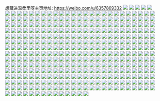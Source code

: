 想藏进温柔里呀主页地址: https://weibo.com/u/6357869332 
![](https://wx4.sinaimg.cn/mw2000/006WgYfyly1h998rvnsruj337k37knpf.jpg) 
![](https://wx4.sinaimg.cn/mw2000/006WgYfyly1h998se5e32j323u35snpd.jpg) 
![](https://wx4.sinaimg.cn/mw2000/006WgYfyly1h998s0jlccj337k37kkjn.jpg) 
![](https://wx4.sinaimg.cn/mw2000/006WgYfyly1h998scne2zj311x1kwgxi.jpg) 
![](https://wx4.sinaimg.cn/mw2000/006WgYfyly1h998s5a0brj32w63uwe84.jpg) 
![](https://wx4.sinaimg.cn/mw2000/006WgYfyly1h998s76i5ej323u35shdt.jpg) 
![](https://wx4.sinaimg.cn/mw2000/006WgYfyly1h998s82wnxj323u35shdt.jpg) 
![](https://wx4.sinaimg.cn/mw2000/006WgYfyly1h998s8w0coj323u35skjl.jpg) 
![](https://wx4.sinaimg.cn/mw2000/006WgYfyly1h998sbiqw5j323u35skjm.jpg) 
![](https://wx4.sinaimg.cn/mw2000/006WgYfyly1h998rrgldoj323u35sqv5.jpg) 
![](https://wx4.sinaimg.cn/mw2000/006WgYfyly1h998sc76e5j311x1kw7ji.jpg) 
![](https://wx4.sinaimg.cn/mw2000/006WgYfyly1h998sd7krrj311x1kw18i.jpg) 
![](https://wx4.sinaimg.cn/mw2000/006WgYfyly1h95z958oupj335s23uu0y.jpg) 
![](https://wx4.sinaimg.cn/mw2000/006WgYfyly1h95z9ga0xdj323u35sx6q.jpg) 
![](https://wx4.sinaimg.cn/mw2000/006WgYfyly1h95z97voahj335s23u1kz.jpg) 
![](https://wx4.sinaimg.cn/mw2000/006WgYfyly1h95z9agh80j335s23uqv6.jpg) 
![](https://wx4.sinaimg.cn/mw2000/006WgYfyly1h95z92mo6kj323u35sb2b.jpg) 
![](https://wx4.sinaimg.cn/mw2000/006WgYfyly1h95z9dno24j335s23u4qr.jpg) 
![](https://wx4.sinaimg.cn/mw2000/006WgYfyly1h94vgq8hh5j30zo256arm.jpg) 
![](https://wx4.sinaimg.cn/mw2000/006WgYfyly1h928clo5zrj30zo2561kx.jpg) 
![](https://wx4.sinaimg.cn/mw2000/006WgYfyly1h928ck6p4yj30zo2564p0.jpg) 
![](https://wx4.sinaimg.cn/mw2000/006WgYfyly1h90yi5cl9yj32c03401kz.jpg) 
![](https://wx4.sinaimg.cn/mw2000/006WgYfyly1h90yi2o3z5j316o1kwwye.jpg) 
![](https://wx4.sinaimg.cn/mw2000/006WgYfyly1h90yi7adjaj32c03407wk.jpg) 
![](https://wx4.sinaimg.cn/mw2000/006WgYfyly1h90yi453p0j32c03404qq.jpg) 
![](https://wx4.sinaimg.cn/mw2000/006WgYfyly1h90yib6cw7j32c0340x6q.jpg) 
![](https://wx4.sinaimg.cn/mw2000/006WgYfyly1h90yi9ucrmj31o0280npd.jpg) 
![](https://wx4.sinaimg.cn/mw2000/006WgYfyly1h90yidn9l5j32c8340npg.jpg) 
![](https://wx4.sinaimg.cn/mw2000/006WgYfyly1h90yif9mmqj32c83407wk.jpg) 
![](https://wx4.sinaimg.cn/mw2000/006WgYfyly1h90yigztqxj32c83404qs.jpg) 
![](https://wx4.sinaimg.cn/mw2000/006WgYfyly1h8qwq69snkj32c0340npe.jpg) 
![](https://wx4.sinaimg.cn/mw2000/006WgYfyly1h8qwq8rdg7j31o0280x6p.jpg) 
![](https://wx4.sinaimg.cn/mw2000/006WgYfyly1h8qwqeokk4j32c0340kjp.jpg) 
![](https://wx4.sinaimg.cn/mw2000/006WgYfyly1h8qwqkqeixj32c03404qt.jpg) 
![](https://wx4.sinaimg.cn/mw2000/006WgYfyly1h8qwqmnh1dj32c0340npe.jpg) 
![](https://wx4.sinaimg.cn/mw2000/006WgYfyly1h8qwq1xq7ej32c0340kjn.jpg) 
![](https://wx4.sinaimg.cn/mw2000/006WgYfyly1h8qwqo9q77j32c0340kjn.jpg) 
![](https://wx4.sinaimg.cn/mw2000/006WgYfyly1h8qwqrozfdj31o02801ky.jpg) 
![](https://wx4.sinaimg.cn/mw2000/006WgYfyly1h8qwqv1j0nj31o02801ky.jpg) 
![](https://wx4.sinaimg.cn/mw2000/006WgYfyly1h8jp8c20izj32c03401l0.jpg) 
![](https://wx4.sinaimg.cn/mw2000/006WgYfyly1h89f0i1fpwj31qf2hp1kz.jpg) 
![](https://wx4.sinaimg.cn/mw2000/006WgYfyly1h89f0g200zj335s2dcqv9.jpg) 
![](https://wx4.sinaimg.cn/mw2000/006WgYfyly1h89f0ml5ntj32c0340npg.jpg) 
![](https://wx4.sinaimg.cn/mw2000/006WgYfyly1h89f0l1ee4j316o1kwnf4.jpg) 
![](https://wx4.sinaimg.cn/mw2000/006WgYfyly1h89f0jn5hnj32c0340qv8.jpg) 
![](https://wx4.sinaimg.cn/mw2000/006WgYfyly1h89f0kkwa6j32c03407wh.jpg) 
![](https://wx4.sinaimg.cn/mw2000/006WgYfyly1h88jabhhsbj30zo256qqr.jpg) 
![](https://wx4.sinaimg.cn/mw2000/006WgYfyly1h88jacsxuhj30zo2561kx.jpg) 
![](https://wx4.sinaimg.cn/mw2000/006WgYfyly1h824wjww59j30qo0y0k0l.jpg) 
![](https://wx4.sinaimg.cn/mw2000/006WgYfyly1h824wk5spoj30u0140gtl.jpg) 
![](https://wx4.sinaimg.cn/mw2000/006WgYfyly1h824wknbl6j30zk1bewnx.jpg) 
![](https://wx4.sinaimg.cn/mw2000/006WgYfyly1h7y2rc3t0ej30zo256kjl.jpg) 
![](https://wx4.sinaimg.cn/mw2000/006WgYfyly1h7y2rdg0jgj30zo256kjl.jpg) 
![](https://wx4.sinaimg.cn/mw2000/006WgYfyly1h7tezn74khj32c0340x6p.jpg) 
![](https://wx4.sinaimg.cn/mw2000/006WgYfyly1h7tezpv5wqj32c03407wi.jpg) 
![](https://wx4.sinaimg.cn/mw2000/006WgYfyly1h7tezs2dk7j32c0340qv7.jpg) 
![](https://wx4.sinaimg.cn/mw2000/006WgYfyly1h7n2ngknrcj30zo1wp7wh.jpg) 
![](https://wx4.sinaimg.cn/mw2000/006WgYfyly1h7mkgxfsocj316o1kwk7i.jpg) 
![](https://wx4.sinaimg.cn/mw2000/006WgYfyly1h7mkgsosezj32c03407wj.jpg) 
![](https://wx4.sinaimg.cn/mw2000/006WgYfyly1h7mkgoyji8j316o1kw4oe.jpg) 
![](https://wx4.sinaimg.cn/mw2000/006WgYfyly1h7mkgr1hioj316o1kw7u2.jpg) 
![](https://wx4.sinaimg.cn/mw2000/006WgYfyly1h7mkgtuuoxj316o1kwki3.jpg) 
![](https://wx4.sinaimg.cn/mw2000/006WgYfyly1h7mkgwkg6cj316o1kwdql.jpg) 
![](https://wx4.sinaimg.cn/mw2000/006WgYfyly1h6y31nr8t3j31kw2dchdt.jpg) 
![](https://wx4.sinaimg.cn/mw2000/006WgYfyly1h6y31o8nmwj30y11f1wwa.jpg) 
![](https://wx4.sinaimg.cn/mw2000/006WgYfyly1h6vt9p35buj32c0340kjl.jpg) 
![](https://wx4.sinaimg.cn/mw2000/006WgYfyly1h6vt9k844rj314b1kwwzq.jpg) 
![](https://wx4.sinaimg.cn/mw2000/006WgYfyly1h6vt9mm1isj32c0340e86.jpg) 
![](https://wx4.sinaimg.cn/mw2000/006WgYfyly1h6vt9rgd9sj32c03404qq.jpg) 
![](https://wx4.sinaimg.cn/mw2000/006WgYfyly1h6vt9sh1d4j32c0340hdt.jpg) 
![](https://wx4.sinaimg.cn/mw2000/006WgYfyly1h6vt9o3ypxj32c0340u0x.jpg) 
![](https://wx4.sinaimg.cn/mw2000/006WgYfyly1h6upswtym0j32c03407wl.jpg) 
![](https://wx4.sinaimg.cn/mw2000/006WgYfyly1h6upsrwjh4j32c0340e85.jpg) 
![](https://wx4.sinaimg.cn/mw2000/006WgYfyly1h6upt3bmd7j32c0340hdu.jpg) 
![](https://wx4.sinaimg.cn/mw2000/006WgYfyly1h6upt1ppbdj32c0340e81.jpg) 
![](https://wx4.sinaimg.cn/mw2000/006WgYfyly1h6upt4mtcwj32c03404qq.jpg) 
![](https://wx4.sinaimg.cn/mw2000/006WgYfyly1h6rw24jt16j316o1kwqdz.jpg) 
![](https://wx4.sinaimg.cn/mw2000/006WgYfyly1h6rw2549lzj316o1kwh3j.jpg) 
![](https://wx4.sinaimg.cn/mw2000/006WgYfyly1h6rw26hv1mj32c03407wi.jpg) 
![](https://wx4.sinaimg.cn/mw2000/006WgYfyly1h6rw270hnnj316o1kw497.jpg) 
![](https://wx4.sinaimg.cn/mw2000/006WgYfyly1h6ml5h0k07j32c0340npg.jpg) 
![](https://wx4.sinaimg.cn/mw2000/006WgYfyly1h6ml5i8d28j32c0340x6p.jpg) 
![](https://wx4.sinaimg.cn/mw2000/006WgYfyly1h6ml5jkmh7j32c03401ky.jpg) 
![](https://wx4.sinaimg.cn/mw2000/006WgYfyly1h6ml5esgfbj32c0340e83.jpg) 
![](https://wx4.sinaimg.cn/mw2000/006WgYfyly1h69j9oa3paj311x1kwwgy.jpg) 
![](https://wx4.sinaimg.cn/mw2000/006WgYfyly1h69j9df0a4j32c0343qv7.jpg) 
![](https://wx4.sinaimg.cn/mw2000/006WgYfyly1h69j9lv013j321s32otg2.jpg) 
![](https://wx4.sinaimg.cn/mw2000/006WgYfyly1h69j9gky1qj32c0343jyz.jpg) 
![](https://wx4.sinaimg.cn/mw2000/006WgYfyly1h69j9muh2aj311x1kw7q9.jpg) 
![](https://wx4.sinaimg.cn/mw2000/006WgYfyly1h69j96uln8j33402c0n6w.jpg) 
![](https://wx4.sinaimg.cn/mw2000/006WgYfyly1h69j9nmwj4j311x1kwwhb.jpg) 
![](https://wx4.sinaimg.cn/mw2000/006WgYfyly1h69j9jcy2ej33402c0wku.jpg) 
![](https://wx4.sinaimg.cn/mw2000/006WgYfyly1h69j9pkdosj30z11km4ks.jpg) 
![](https://wx4.sinaimg.cn/mw2000/006WgYfyly1h67gipksexj31kw2ddu0x.jpg) 
![](https://wx4.sinaimg.cn/mw2000/006WgYfyly1h67giq83a1j31kw2dcte2.jpg) 
![](https://wx4.sinaimg.cn/mw2000/006WgYfyly1h67girjzpzj31kw2dcx6p.jpg) 
![](https://wx4.sinaimg.cn/mw2000/006WgYfyly1h67gioi0txj31kw2dcqj1.jpg) 
![](https://wx4.sinaimg.cn/mw2000/006WgYfyly1h67gis99x1j31kw2dcwma.jpg) 
![](https://wx4.sinaimg.cn/mw2000/006WgYfyly1h5smv0hbz8j31ue2fhb29.jpg) 
![](https://wx4.sinaimg.cn/mw2000/006WgYfyly1h5smv2rv1dj316o1kw7m3.jpg) 
![](https://wx4.sinaimg.cn/mw2000/006WgYfyly1h5smv1wwqxj31ue2fhe81.jpg) 
![](https://wx4.sinaimg.cn/mw2000/006WgYfyly1h5smv3eeikj316o1kw7mo.jpg) 
![](https://wx4.sinaimg.cn/mw2000/006WgYfyly1h5smv3y7mfj316o1kwqfw.jpg) 
![](https://wx4.sinaimg.cn/mw2000/006WgYfyly1h5ep4kvjx3j32c0340kjm.jpg) 
![](https://wx4.sinaimg.cn/mw2000/006WgYfyly1h5ep4dk9imj316o1kwk7e.jpg) 
![](https://wx4.sinaimg.cn/mw2000/006WgYfyly1h5ep482vicj316o1kw7wh.jpg) 
![](https://wx4.sinaimg.cn/mw2000/006WgYfyly1h5ep49dqroj316o1kwx1w.jpg) 
![](https://wx4.sinaimg.cn/mw2000/006WgYfyly1h5ep4mh2cjj32c0340u0x.jpg) 
![](https://wx4.sinaimg.cn/mw2000/006WgYfyly1h5ep4bmpy2j32c0340u0x.jpg) 
![](https://wx4.sinaimg.cn/mw2000/006WgYfyly1h5ep4eab6vj316o1kw7v4.jpg) 
![](https://wx4.sinaimg.cn/mw2000/006WgYfyly1h5ep4cijqsj316o1kwk78.jpg) 
![](https://wx4.sinaimg.cn/mw2000/006WgYfyly1h5ep4fb77qj316o1kwaor.jpg) 
![](https://wx4.sinaimg.cn/mw2000/006WgYfyly1h56dku98fej32c0340kjl.jpg) 
![](https://wx4.sinaimg.cn/mw2000/006WgYfyly1h56dkurtz4j316o1kw4em.jpg) 
![](https://wx4.sinaimg.cn/mw2000/006WgYfyly1h56dljm41qj32c0340kjl.jpg) 
![](https://wx4.sinaimg.cn/mw2000/006WgYfyly1h56dkw3rj3j32c0340hdu.jpg) 
![](https://wx4.sinaimg.cn/mw2000/006WgYfyly1h56dksyngnj32c0340hdt.jpg) 
![](https://wx4.sinaimg.cn/mw2000/006WgYfyly1h4rnij41nlj32c0340qv5.jpg) 
![](https://wx4.sinaimg.cn/mw2000/006WgYfyly1h4rnikrimwj33402c07wj.jpg) 
![](https://wx4.sinaimg.cn/mw2000/006WgYfyly1h4rnim30ewj32c0340kjm.jpg) 
![](https://wx4.sinaimg.cn/mw2000/006WgYfyly1h4rniomw2fj32c0340qv6.jpg) 
![](https://wx4.sinaimg.cn/mw2000/006WgYfyly1h4rniqc453j32c0340qv6.jpg) 
![](https://wx4.sinaimg.cn/mw2000/006WgYfyly1h4rnihtfijj32c0340u0x.jpg) 
![](https://wx4.sinaimg.cn/mw2000/006WgYfyly1h4rnirpzdoj32c03404qq.jpg) 
![](https://wx4.sinaimg.cn/mw2000/006WgYfyly1h4rnit4rlij33402c0u0y.jpg) 
![](https://wx4.sinaimg.cn/mw2000/006WgYfyly1h4rniulxdbj32c03404qq.jpg) 
![](https://wx4.sinaimg.cn/mw2000/006WgYfyly1h4klrh9k0qj31001kwww0.jpg) 
![](https://wx4.sinaimg.cn/mw2000/006WgYfyly1h4klrhyt8yj30z81kw7jj.jpg) 
![](https://wx4.sinaimg.cn/mw2000/006WgYfyly1h4klrgeh22j312g1kwnfd.jpg) 
![](https://wx4.sinaimg.cn/mw2000/006WgYfyly1h4klrizoelj30zw1kwqll.jpg) 
![](https://wx4.sinaimg.cn/mw2000/006WgYfyly1h4dmukn14cj30wf194asx.jpg) 
![](https://wx4.sinaimg.cn/mw2000/006WgYfyly1h47jr50somj31kw2dc7wh.jpg) 
![](https://wx4.sinaimg.cn/mw2000/006WgYfyly1h47jr3tfmvj31kw2dcu0x.jpg) 
![](https://wx4.sinaimg.cn/mw2000/006WgYfyly1h47jr1mkq7j311x1kwnj8.jpg) 
![](https://wx4.sinaimg.cn/mw2000/006WgYfyly1h47jra0vhdj31kw2dcqv5.jpg) 
![](https://wx4.sinaimg.cn/mw2000/006WgYfyly1h3xkwvf1ucj30lc0sgqf2.jpg) 
![](https://wx4.sinaimg.cn/mw2000/006WgYfyly1h3wbqfxv6tj316o1kwam4.jpg) 
![](https://wx4.sinaimg.cn/mw2000/006WgYfyly1h3wbqgc98ej316o1kw14w.jpg) 
![](https://wx4.sinaimg.cn/mw2000/006WgYfyly1h3wbqhlvelj32542yx4qr.jpg) 
![](https://wx4.sinaimg.cn/mw2000/006WgYfyly1h3wbqiemqlj316o1kw000.jpg) 
![](https://wx4.sinaimg.cn/mw2000/006WgYfyly1h3wbqix135j32bx1jw4qp.jpg) 
![](https://wx4.sinaimg.cn/mw2000/006WgYfyly1h3u6cl3jtdj32c0340b29.jpg) 
![](https://wx4.sinaimg.cn/mw2000/006WgYfyly1h3dee8n39pj32c0340hdt.jpg) 
![](https://wx4.sinaimg.cn/mw2000/006WgYfyly1h3dee9ejibj32c0340e81.jpg) 
![](https://wx4.sinaimg.cn/mw2000/006WgYfyly1h3dee1l7qfj32c0340qv5.jpg) 
![](https://wx4.sinaimg.cn/mw2000/006WgYfyly1h37sc1ozjbj31lt1lthdt.jpg) 
![](https://wx4.sinaimg.cn/mw2000/006WgYfyly1h35w6baxwyj32c0340hdw.jpg) 
![](https://wx4.sinaimg.cn/mw2000/006WgYfyly1h35w6r178rj32c03401l2.jpg) 
![](https://wx4.sinaimg.cn/mw2000/006WgYfyly1h35w6d53ppj32c0340kjo.jpg) 
![](https://wx4.sinaimg.cn/mw2000/006WgYfyly1h35w6emnqrj31yk2m37wj.jpg) 
![](https://wx4.sinaimg.cn/mw2000/006WgYfyly1h35w695nltj32c0340npg.jpg) 
![](https://wx4.sinaimg.cn/mw2000/006WgYfyly1h35w6fifd2j316o1kwb29.jpg) 
![](https://wx4.sinaimg.cn/mw2000/006WgYfyly1h35w6j9f65j32c03404qs.jpg) 
![](https://wx4.sinaimg.cn/mw2000/006WgYfyly1h35w6hr69sj32c03404qs.jpg) 
![](https://wx4.sinaimg.cn/mw2000/006WgYfyly1h35w6m3pmbj32c03407wk.jpg) 
![](https://wx4.sinaimg.cn/mw2000/006WgYfyly1h35w6rvv6bj316o1kwhdt.jpg) 
![](https://wx4.sinaimg.cn/mw2000/006WgYfyly1h2ytj7ism8j322o340hdt.jpg) 
![](https://wx4.sinaimg.cn/mw2000/006WgYfyly1h2ytj4rd0ej323u35se83.jpg) 
![](https://wx4.sinaimg.cn/mw2000/006WgYfyly1h2ytj6lyy0j322o340b2c.jpg) 
![](https://wx4.sinaimg.cn/mw2000/006WgYfyly1h2ytjj1pkjj331z28dx6q.jpg) 
![](https://wx4.sinaimg.cn/mw2000/006WgYfyly1h2ytjd21klj32j435shdx.jpg) 
![](https://wx4.sinaimg.cn/mw2000/006WgYfyly1h2ytjhkfq4j33402764qs.jpg) 
![](https://wx4.sinaimg.cn/mw2000/006WgYfyly1h2ojbggtf1j32c0340qv6.jpg) 
![](https://wx4.sinaimg.cn/mw2000/006WgYfyly1h2ojbi6nphj32c0340x6p.jpg) 
![](https://wx4.sinaimg.cn/mw2000/006WgYfyly1h2ojbiz9d4j32c03404qp.jpg) 
![](https://wx4.sinaimg.cn/mw2000/006WgYfyly1h2o9yb2mdfj31de260b1z.jpg) 
![](https://wx4.sinaimg.cn/mw2000/006WgYfyly1h2o9yd3jibj320y2zsb29.jpg) 
![](https://wx4.sinaimg.cn/mw2000/006WgYfyly1h2i5v1bn3lj31kz2dix6p.jpg) 
![](https://wx4.sinaimg.cn/mw2000/006WgYfyly1h2i5uyzyqij31531po7w6.jpg) 
![](https://wx4.sinaimg.cn/mw2000/006WgYfyly1h2f7v4ii6vj32c0340kjn.jpg) 
![](https://wx4.sinaimg.cn/mw2000/006WgYfyly1h2f7uuj9rij32c0340e84.jpg) 
![](https://wx4.sinaimg.cn/mw2000/006WgYfyly1h2f7uxobcgj32c0340b2a.jpg) 
![](https://wx4.sinaimg.cn/mw2000/006WgYfyly1h2f7vboj7uj32fp3407wi.jpg) 
![](https://wx4.sinaimg.cn/mw2000/006WgYfyly1h2f7v12ifpj32fp340npe.jpg) 
![](https://wx4.sinaimg.cn/mw2000/006WgYfyly1h2f7v91003j32c0340b2c.jpg) 
![](https://wx4.sinaimg.cn/mw2000/006WgYfyly1h20vd534qaj30xc3pce81.jpg) 
![](https://wx4.sinaimg.cn/mw2000/006WgYfyly1h20vd6p9uaj30xc3cye81.jpg) 
![](https://wx4.sinaimg.cn/mw2000/006WgYfyly1h20vd3s4nhj30xc3pckjl.jpg) 
![](https://wx4.sinaimg.cn/mw2000/006WgYfyly1h20vd7j35qj32c03407wh.jpg) 
![](https://wx4.sinaimg.cn/mw2000/006WgYfyly1h20vd8keqjj32c03401ky.jpg) 
![](https://wx4.sinaimg.cn/mw2000/006WgYfyly1h20vd9nxe9j33402c0kjm.jpg) 
![](https://wx4.sinaimg.cn/mw2000/006WgYfyly1h20vdb2a7lj32c0340npe.jpg) 
![](https://wx4.sinaimg.cn/mw2000/006WgYfyly1h20vdcd91ij32c0340qv6.jpg) 
![](https://wx4.sinaimg.cn/mw2000/006WgYfyly1h20vddiyrpj32c0340u0y.jpg) 
![](https://wx4.sinaimg.cn/mw2000/006WgYfyly1h20vdf6nthj32c0340qv6.jpg) 
![](https://wx4.sinaimg.cn/mw2000/006WgYfyly1h20vdgqt2fj32c0340x6p.jpg) 
![](https://wx4.sinaimg.cn/mw2000/006WgYfyly1h20vdhv2ywj32c0340b29.jpg) 
![](https://wx4.sinaimg.cn/mw2000/006WgYfyly1h20vdikg8rj30u01hcdsk.jpg) 
![](https://wx4.sinaimg.cn/mw2000/006WgYfyly1h20vdjrq6rj32c0340qv6.jpg) 
![](https://wx4.sinaimg.cn/mw2000/006WgYfyly1h20vdky13jj32c02c0e82.jpg) 
![](https://wx4.sinaimg.cn/mw2000/006WgYfyly1h1wolygnmdj32c03407wi.jpg) 
![](https://wx4.sinaimg.cn/mw2000/006WgYfyly1h1wom1hecaj32c0340npg.jpg) 
![](https://wx4.sinaimg.cn/mw2000/006WgYfyly1h1wols20ffj32c03404qq.jpg) 
![](https://wx4.sinaimg.cn/mw2000/006WgYfyly1h1wom4zrfdj32c0340npf.jpg) 
![](https://wx4.sinaimg.cn/mw2000/006WgYfyly1h1uy42l7o2j32c0340b2b.jpg) 
![](https://wx4.sinaimg.cn/mw2000/006WgYfyly1h1uy3z8yb0j316o1kwh3e.jpg) 
![](https://wx4.sinaimg.cn/mw2000/006WgYfyly1h1uy3xcgb1j32c0340u0x.jpg) 
![](https://wx4.sinaimg.cn/mw2000/006WgYfyly1h1uy3yn04wj32c0340x6p.jpg) 
![](https://wx4.sinaimg.cn/mw2000/006WgYfyly1h1uy416pd5j32c0340hdt.jpg) 
![](https://wx4.sinaimg.cn/mw2000/006WgYfyly1h1uy3r8pdej32c0340hdv.jpg) 
![](https://wx4.sinaimg.cn/mw2000/006WgYfyly1h1uy407eb9j32c0340kjl.jpg) 
![](https://wx4.sinaimg.cn/mw2000/006WgYfyly1h1kskzil75j32c0340npd.jpg) 
![](https://wx4.sinaimg.cn/mw2000/006WgYfyly1h1kslawtduj316o1kwaom.jpg) 
![](https://wx4.sinaimg.cn/mw2000/006WgYfyly1h1kslbtq0kj32c0340u0x.jpg) 
![](https://wx4.sinaimg.cn/mw2000/006WgYfyly1h1hb2bxo8mj31o02801ky.jpg) 
![](https://wx4.sinaimg.cn/mw2000/006WgYfyly1h1hb2eb0ohj31o02801ky.jpg) 
![](https://wx4.sinaimg.cn/mw2000/006WgYfyly1h1fwy4c3elj33402c01kz.jpg) 
![](https://wx4.sinaimg.cn/mw2000/006WgYfyly1h1fwy4zavoj31400u0gqs.jpg) 
![](https://wx4.sinaimg.cn/mw2000/006WgYfyly1h1fwy5jbmqj30u01hc4ec.jpg) 
![](https://wx4.sinaimg.cn/mw2000/006WgYfyly1h1dvqenwhjj32c0340hdu.jpg) 
![](https://wx4.sinaimg.cn/mw2000/006WgYfyly1h1dvqfrvohj32c0340u0x.jpg) 
![](https://wx4.sinaimg.cn/mw2000/006WgYfyly1h1dvqggdubj32c0340u0x.jpg) 
![](https://wx4.sinaimg.cn/mw2000/006WgYfyly1h1dvqstk3nj32c0340x6q.jpg) 
![](https://wx4.sinaimg.cn/mw2000/006WgYfyly1h1dvr2iynwj31sc2ds7wj.jpg) 
![](https://wx4.sinaimg.cn/mw2000/006WgYfyly1h1dvq86i2vj31pb28tkjl.jpg) 
![](https://wx4.sinaimg.cn/mw2000/006WgYfyly1h1dvqhyamoj31sc2dsqv5.jpg) 
![](https://wx4.sinaimg.cn/mw2000/006WgYfyly1h16rmovv4pj31ac29f1ky.jpg) 
![](https://wx4.sinaimg.cn/mw2000/006WgYfyly1h15jcqh9hkj30zo1b1wrx.jpg) 
![](https://wx4.sinaimg.cn/mw2000/006WgYfyly1h15jcrft8nj32c0340x6p.jpg) 
![](https://wx4.sinaimg.cn/mw2000/006WgYfyly1h15jcsd2ucj32c0340u0x.jpg) 
![](https://wx4.sinaimg.cn/mw2000/006WgYfyly1h15jct96q3j32c0340kjl.jpg) 
![](https://wx4.sinaimg.cn/mw2000/006WgYfyly1h15jd41tewj32c0340npd.jpg) 
![](https://wx4.sinaimg.cn/mw2000/006WgYfyly1h15jcne4tej316o1kw1ga.jpg) 
![](https://wx4.sinaimg.cn/mw2000/006WgYfyly1h14ivvxvlej32c0340e82.jpg) 
![](https://wx4.sinaimg.cn/mw2000/006WgYfyly1h14ivxpcz2j32c0340b2a.jpg) 
![](https://wx4.sinaimg.cn/mw2000/006WgYfyly1h14ivz9ol4j32c03404qq.jpg) 
![](https://wx4.sinaimg.cn/mw2000/006WgYfyly1h12jffduvnj32c0340u0x.jpg) 
![](https://wx4.sinaimg.cn/mw2000/006WgYfyly1h12jfgluc1j32c03404qs.jpg) 
![](https://wx4.sinaimg.cn/mw2000/006WgYfyly1h12jfhe2daj32c0340u0x.jpg) 
![](https://wx4.sinaimg.cn/mw2000/006WgYfyly1h12jfl76gnj32c0340e84.jpg) 
![](https://wx4.sinaimg.cn/mw2000/006WgYfyly1h12jfii4exj32c03401kz.jpg) 
![](https://wx4.sinaimg.cn/mw2000/006WgYfyly1h08jyqqqfij325g2xznpd.jpg) 
![](https://wx4.sinaimg.cn/mw2000/006WgYfyly1h08jyxlqglj32c03401ky.jpg) 
![](https://wx4.sinaimg.cn/mw2000/006WgYfyly1h08jyu2v0aj316o1kw1kx.jpg) 
![](https://wx4.sinaimg.cn/mw2000/006WgYfyly1h08jyyf2swj311u1egqjm.jpg) 
![](https://wx4.sinaimg.cn/mw2000/006WgYfyly1h08jypuuugj32c033s7wj.jpg) 
![](https://wx4.sinaimg.cn/mw2000/006WgYfyly1h08jyzua5ij32c0340kjm.jpg) 
![](https://wx4.sinaimg.cn/mw2000/006WgYfyly1h08jyufnvfj316o1kwwr2.jpg) 
![](https://wx4.sinaimg.cn/mw2000/006WgYfyly1h08jz1kpxyj32c0340npe.jpg) 
![](https://wx4.sinaimg.cn/mw2000/006WgYfyly1h08jyw1oo7j32c0340npe.jpg) 
![](https://wx4.sinaimg.cn/mw2000/006WgYfyly1gzvbbty7baj32c0340x6p.jpg) 
![](https://wx4.sinaimg.cn/mw2000/006WgYfyly1gzvbbv9rc2j32c0340hdu.jpg) 
![](https://wx4.sinaimg.cn/mw2000/006WgYfyly1gzvbbwbj33j32c0340u0x.jpg) 
![](https://wx4.sinaimg.cn/mw2000/006WgYfyly1gzvbbsvypyj32c0340hdu.jpg) 
![](https://wx4.sinaimg.cn/mw2000/006WgYfyly1gzvbbxc5cgj32512rnnpd.jpg) 
![](https://wx4.sinaimg.cn/mw2000/006WgYfyly1gzvbbyjcj5j32c03407wi.jpg) 
![](https://wx4.sinaimg.cn/mw2000/006WgYfyly1gzkbhvvofxj32c0340u10.jpg) 
![](https://wx4.sinaimg.cn/mw2000/006WgYfyly1gzkbhqg92tj32c0340npg.jpg) 
![](https://wx4.sinaimg.cn/mw2000/006WgYfyly1gzf4r7x174j32c03407wi.jpg) 
![](https://wx4.sinaimg.cn/mw2000/006WgYfyly1gzf4radjxoj32c0340b2a.jpg) 
![](https://wx4.sinaimg.cn/mw2000/006WgYfyly1gzf4rc53gkj316o1kwk81.jpg) 
![](https://wx4.sinaimg.cn/mw2000/006WgYfyly1gzf4rd4yhhj316o1kw18u.jpg) 
![](https://wx4.sinaimg.cn/mw2000/006WgYfyly1gzf4rfwpvvj322x340b2a.jpg) 
![](https://wx4.sinaimg.cn/mw2000/006WgYfyly1gzf4r45b46j31uf2h9kj3.jpg) 
![](https://wx4.sinaimg.cn/mw2000/006WgYfyly1gzf4rhlv1cj32c03401ky.jpg) 
![](https://wx4.sinaimg.cn/mw2000/006WgYfyly1gzf4rithh8j32c0340npd.jpg) 
![](https://wx4.sinaimg.cn/mw2000/006WgYfyly1gz443wg2obj31sc2ds1ky.jpg) 
![](https://wx4.sinaimg.cn/mw2000/006WgYfyly1gz443u47vuj31sc2dsx6p.jpg) 
![](https://wx4.sinaimg.cn/mw2000/006WgYfyly1gz443yzt2sj31sc2ds4qq.jpg) 
![](https://wx4.sinaimg.cn/mw2000/006WgYfyly1gz4440td7ij31o0280hdt.jpg) 
![](https://wx4.sinaimg.cn/mw2000/006WgYfyly1gz4441u7f2j31001kwari.jpg) 
![](https://wx4.sinaimg.cn/mw2000/006WgYfyly1gz44445zytj31sc2dsu0x.jpg) 
![](https://wx4.sinaimg.cn/mw2000/006WgYfyly1gyk3he61g2j32c03407wi.jpg) 
![](https://wx4.sinaimg.cn/mw2000/006WgYfyly1gyk3hgvbuuj32642vfkjm.jpg) 
![](https://wx4.sinaimg.cn/mw2000/006WgYfyly1gyk3hijzvsj316o1kwb29.jpg) 
![](https://wx4.sinaimg.cn/mw2000/006WgYfyly1gyk3hmbzxfj32c03404qq.jpg) 
![](https://wx4.sinaimg.cn/mw2000/006WgYfyly1gyk3hosrw9j32c0340b2a.jpg) 
![](https://wx4.sinaimg.cn/mw2000/006WgYfyly1gyk3hrbhpsj32c03401ky.jpg) 
![](https://wx4.sinaimg.cn/mw2000/006WgYfyly1gyk3hb1291j32c0340e82.jpg) 
![](https://wx4.sinaimg.cn/mw2000/006WgYfyly1gyk3hkeymvj316o1kw4qp.jpg) 
![](https://wx4.sinaimg.cn/mw2000/006WgYfyly1gyk3hvobrcj32c0340hdu.jpg) 
![](https://wx4.sinaimg.cn/mw2000/006WgYfyly1gy8xmbbidqj32c0340kjl.jpg) 
![](https://wx4.sinaimg.cn/mw2000/006WgYfyly1gy8xmcmb8oj32c03407wh.jpg) 
![](https://wx4.sinaimg.cn/mw2000/006WgYfyly1gy8xmix23pj32c0340qv7.jpg) 
![](https://wx4.sinaimg.cn/mw2000/006WgYfyly1gy8xmkn49qj3292303hdt.jpg) 
![](https://wx4.sinaimg.cn/mw2000/006WgYfyly1gxzlev5mkbj32c0340b2f.jpg) 
![](https://wx4.sinaimg.cn/mw2000/006WgYfyly1gxzlf23d7mj32c03401l1.jpg) 
![](https://wx4.sinaimg.cn/mw2000/006WgYfyly1gxzleze7jxj32c0340kjs.jpg) 
![](https://wx4.sinaimg.cn/mw2000/006WgYfyly1gxzlf4cj9ej32c03404qq.jpg) 
![](https://wx4.sinaimg.cn/mw2000/006WgYfyly1gxzlf2tqpkj316o1kw7m0.jpg) 
![](https://wx4.sinaimg.cn/mw2000/006WgYfyly1gxzlf76racj32c0340hdu.jpg) 
![](https://wx4.sinaimg.cn/mw2000/006WgYfyly1gxzlfakuh3j32c0340u10.jpg) 
![](https://wx4.sinaimg.cn/mw2000/006WgYfyly1gxzlfgwu78j32c0340b2e.jpg) 
![](https://wx4.sinaimg.cn/mw2000/006WgYfyly1gxzleqs6kkj32c0340u0x.jpg) 
![](https://wx4.sinaimg.cn/mw2000/006WgYfyly1gxso882embj32c033z7wj.jpg) 
![](https://wx4.sinaimg.cn/mw2000/006WgYfyly1gxso8601l4j32c033z1kz.jpg) 
![](https://wx4.sinaimg.cn/mw2000/006WgYfyly1gxso89unz2j32c03404qr.jpg) 
![](https://wx4.sinaimg.cn/mw2000/006WgYfyly1gxso8cm6w8j32c03404qr.jpg) 
![](https://wx4.sinaimg.cn/mw2000/006WgYfyly1gxso8g49itj32c0340e83.jpg) 
![](https://wx4.sinaimg.cn/mw2000/006WgYfyly1gxqfc766qoj32c0340e85.jpg) 
![](https://wx4.sinaimg.cn/mw2000/006WgYfyly1gxqfcg9zf4j32c0340nph.jpg) 
![](https://wx4.sinaimg.cn/mw2000/006WgYfyly1gxqfclvibrj32c0340x6s.jpg) 
![](https://wx4.sinaimg.cn/mw2000/006WgYfyly1gxqfcss2lfj32c03407wl.jpg) 
![](https://wx4.sinaimg.cn/mw2000/006WgYfyly1gxqfd3hv8vj32c0340e84.jpg) 
![](https://wx4.sinaimg.cn/mw2000/006WgYfyly1gxqfbvrilgj32c0340kjo.jpg) 
![](https://wx4.sinaimg.cn/mw2000/006WgYfyly1gxmkoqoskfj32c0340nph.jpg) 
![](https://wx4.sinaimg.cn/mw2000/006WgYfyly1gxmkorav9ej316o1kwat8.jpg) 
![](https://wx4.sinaimg.cn/mw2000/006WgYfyly1gxmkoxl8lmj31o0280qv5.jpg) 
![](https://wx4.sinaimg.cn/mw2000/006WgYfyly1gxmkooj613j32c0340u10.jpg) 
![](https://wx4.sinaimg.cn/mw2000/006WgYfyly1gxmkousoafj31o02801kx.jpg) 
![](https://wx4.sinaimg.cn/mw2000/006WgYfyly1gxmkovfytqj31o0280hdt.jpg) 
![](https://wx4.sinaimg.cn/mw2000/006WgYfyly1gxmkow1bc9j31o0280e81.jpg) 
![](https://wx4.sinaimg.cn/mw2000/006WgYfyly1gxbzkerrwmj32c0340b2a.jpg) 
![](https://wx4.sinaimg.cn/mw2000/006WgYfyly1gxbzkgn6yaj32c03401l1.jpg) 
![](https://wx4.sinaimg.cn/mw2000/006WgYfyly1gx289utsy5j32c0340b2a.jpg) 
![](https://wx4.sinaimg.cn/mw2000/006WgYfyly1gx289htnppj32c0340npf.jpg) 
![](https://wx4.sinaimg.cn/mw2000/006WgYfyly1gx289x9eiaj32c03407wi.jpg) 
![](https://wx4.sinaimg.cn/mw2000/006WgYfyly1gx289kh8aej32c0340e86.jpg) 
![](https://wx4.sinaimg.cn/mw2000/006WgYfyly1gx289egtxpj323u35s1kz.jpg) 
![](https://wx4.sinaimg.cn/mw2000/006WgYfyly1gx289rkf1ej32c0340hdy.jpg) 
![](https://wx4.sinaimg.cn/mw2000/006WgYfyly1gx289mt3wpj32c0340e86.jpg) 
![](https://wx4.sinaimg.cn/mw2000/006WgYfyly1gx28a1qemhj32c0340x6t.jpg) 
![](https://wx4.sinaimg.cn/mw2000/006WgYfyly1gx28a5u7s1j32c03407wm.jpg) 
![](https://wx4.sinaimg.cn/mw2000/006WgYfyly1gx289a6r9ej323u35sqv7.jpg) 
![](https://wx4.sinaimg.cn/mw2000/006WgYfyly1gx11sou878j32c03404qq.jpg) 
![](https://wx4.sinaimg.cn/mw2000/006WgYfyly1gx11t3txcmj32c0340e82.jpg) 
![](https://wx4.sinaimg.cn/mw2000/006WgYfyly1gx11st1y1gj32c0340x6r.jpg) 
![](https://wx4.sinaimg.cn/mw2000/006WgYfyly1gx11szthisj32c0340e82.jpg) 
![](https://wx4.sinaimg.cn/mw2000/006WgYfyly1gx11swq83vj32c03404qr.jpg) 
![](https://wx4.sinaimg.cn/mw2000/006WgYfyly1gx11slva5mj32c03407wi.jpg) 
![](https://wx4.sinaimg.cn/mw2000/006WgYfyly1gx11tclnl9j32c03401kz.jpg) 
![](https://wx4.sinaimg.cn/mw2000/006WgYfyly1gx11t8yejhj32c0340e82.jpg) 
![](https://wx4.sinaimg.cn/mw2000/006WgYfyly1gx11t6g7jnj32c0340qv6.jpg) 
![](https://wx4.sinaimg.cn/mw2000/006WgYfyly1gwx7eya6aqj32c0340x6q.jpg) 
![](https://wx4.sinaimg.cn/mw2000/006WgYfyly1gwx7f3hnqej32c0340qv6.jpg) 
![](https://wx4.sinaimg.cn/mw2000/006WgYfyly1gwx7f6jvz1j32c0340npg.jpg) 
![](https://wx4.sinaimg.cn/mw2000/006WgYfyly1gwx7eupvwkj32c0340u10.jpg) 
![](https://wx4.sinaimg.cn/mw2000/006WgYfyly1gwx7fccx2lj32c0340qv8.jpg) 
![](https://wx4.sinaimg.cn/mw2000/006WgYfyly1gwx7fg7c16j32c0340u10.jpg) 
![](https://wx4.sinaimg.cn/mw2000/006WgYfyly1gwo5272luuj30xc2s0qv5.jpg) 
![](https://wx4.sinaimg.cn/mw2000/006WgYfyly1gwo525es1nj30xc2s0kjl.jpg) 
![](https://wx4.sinaimg.cn/mw2000/006WgYfyly1gwo528mcztj315o2bcnpd.jpg) 
![](https://wx4.sinaimg.cn/mw2000/006WgYfyly1gwo529z809j315o2bcnpd.jpg) 
![](https://wx4.sinaimg.cn/mw2000/006WgYfyly1gwo52b5l47j30xc2s0hdt.jpg) 
![](https://wx4.sinaimg.cn/mw2000/006WgYfyly1gwo52cd3fqj32c02c0e82.jpg) 
![](https://wx4.sinaimg.cn/mw2000/006WgYfyly1gwo52d253gj30zo256nkv.jpg) 
![](https://wx4.sinaimg.cn/mw2000/006WgYfyly1gwo52eebacj32c02c0hdv.jpg) 
![](https://wx4.sinaimg.cn/mw2000/006WgYfyly1gwo52gh8zhj32c02c0hdv.jpg) 
![](https://wx4.sinaimg.cn/mw2000/006WgYfyly1gwo52hrhmbj32c02c0u0x.jpg) 
![](https://wx4.sinaimg.cn/mw2000/006WgYfyly1gwch4ezkv9j32c0340qv6.jpg) 
![](https://wx4.sinaimg.cn/mw2000/006WgYfyly1gwch4r1fsxj32c03407wm.jpg) 
![](https://wx4.sinaimg.cn/mw2000/006WgYfyly1gwch5a4ltzj32c0340qv8.jpg) 
![](https://wx4.sinaimg.cn/mw2000/006WgYfyly1gvnwqcf8e5j62c0340kjo02.jpg) 
![](https://wx4.sinaimg.cn/mw2000/006WgYfyly1gvnwqgshr7j62c0340qva02.jpg) 
![](https://wx4.sinaimg.cn/mw2000/006WgYfyly1gvnwqk6is0j62c0340hdy02.jpg) 
![](https://wx4.sinaimg.cn/mw2000/006WgYfyly1gvnwqnkuqmj62c0340b2e02.jpg) 
![](https://wx4.sinaimg.cn/mw2000/006WgYfyly1gvnwq93bz6j62c03407wm02.jpg) 
![](https://wx4.sinaimg.cn/mw2000/006WgYfyly1gvnwqrb015j62c03407wm02.jpg) 
![](https://wx4.sinaimg.cn/mw2000/006WgYfyly1gvjpnuzx66j62c0340b2a02.jpg) 
![](https://wx4.sinaimg.cn/mw2000/006WgYfyly1gvjpnw9mmsj62c0340b2a02.jpg) 
![](https://wx4.sinaimg.cn/mw2000/006WgYfyly1gvjpnxnq77j62c03407wi02.jpg) 
![](https://wx4.sinaimg.cn/mw2000/006WgYfyly1gvbe0pggzdj62c0340qv702.jpg) 
![](https://wx4.sinaimg.cn/mw2000/006WgYfyly1gvbe1b70x5j62c03401ky02.jpg) 
![](https://wx4.sinaimg.cn/mw2000/006WgYfyly1gvbe0subsdj62c0340kjn02.jpg) 
![](https://wx4.sinaimg.cn/mw2000/006WgYfyly1gvbe0xi4ecj62c0340npd02.jpg) 
![](https://wx4.sinaimg.cn/mw2000/006WgYfyly1gvbe02hsskj62c0340b2c02.jpg) 
![](https://wx4.sinaimg.cn/mw2000/006WgYfyly1gvbe0uhmo9j62c0340npe02.jpg) 
![](https://wx4.sinaimg.cn/mw2000/006WgYfyly1gvbe0ze5zdj62c03407wi02.jpg) 
![](https://wx4.sinaimg.cn/mw2000/006WgYfyly1gvbe1f71khj62c0340e8202.jpg) 
![](https://wx4.sinaimg.cn/mw2000/006WgYfyly1gvbe172n8qj62c0340b2e02.jpg) 
![](https://wx4.sinaimg.cn/mw2000/006WgYfyly1gv7qglt5etj62c03404qr02.jpg) 
![](https://wx4.sinaimg.cn/mw2000/006WgYfyly1gv7qh90q74j62c0340qv702.jpg) 
![](https://wx4.sinaimg.cn/mw2000/006WgYfyly1gv7qhb1byyj62c0340b2c02.jpg) 
![](https://wx4.sinaimg.cn/mw2000/006WgYfyly1gv7qhh8u4cj62c03401l102.jpg) 
![](https://wx4.sinaimg.cn/mw2000/006WgYfyly1gv7qhey2g7j62c03404qs02.jpg) 
![](https://wx4.sinaimg.cn/mw2000/006WgYfyly1gv7qhizyyjj62c03401l002.jpg) 
![](https://wx4.sinaimg.cn/mw2000/006WgYfyly1gv7qhkryyrj62c03407wk02.jpg) 
![](https://wx4.sinaimg.cn/mw2000/006WgYfyly1gv7qgewj1yj623f2xme8402.jpg) 
![](https://wx4.sinaimg.cn/mw2000/006WgYfyly1gv7qhm6q42j62c0340b2a02.jpg) 
